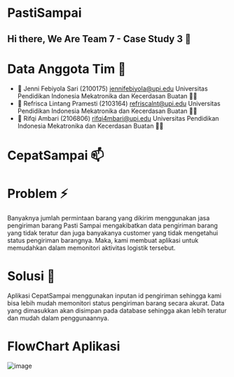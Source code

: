 # PastiSampai

## Hi there, We Are Team 7 - Case Study 3 👋 

# Data Anggota Tim 📝

- 🔭 Jenni Febiyola Sari (2100175)
    jennifebiyola@upi.edu
    Universitas Pendidikan Indonesia
    Mekatronika dan Kecerdasan Buatan 👨‍💻
- 🌱 Refrisca Lintang Pramesti (2103164)
    refriscalnt@upi.edu
    Universitas Pendidikan Indonesia
    Mekatronika dan Kecerdasan Buatan 👨‍💻
- 👯 Rifqi Ambari (2106806)
    rifqi4mbari@upi.edu
    Universitas Pendidikan Indonesia
    Mekatronika dan Kecerdasan Buatan 👨‍💻

# CepatSampai 📫

# Problem ⚡

Banyaknya jumlah permintaan barang yang dikirim menggunakan jasa pengiriman barang Pasti Sampai mengakibatkan data pengiriman barang yang tidak teratur dan juga banyakanya customer yang tidak mengetahui status pengiriman barangnya. Maka, kami membuat aplikasi untuk memudahkan dalam memonitori aktivitas logistik tersebut.

# Solusi 💬
Aplikasi CepatSampai menggunakan inputan id pengiriman sehingga kami bisa lebih mudah memonitori status pengiriman barang secara akurat. Data yang dimasukkan akan disimpan pada database sehingga akan lebih teratur dan mudah dalam penggunaannya.

# FlowChart Aplikasi

![image](https://user-images.githubusercontent.com/107101610/173183342-33fe3e62-5576-4492-afdf-0f20ffb394ce.png)
